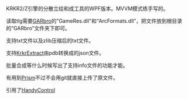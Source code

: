 KRKR2/Z引擎的分散立绘和成工具的WPF版本。MVVM模式练手写的。

读取tlg需要[GARbro](https://github.com/morkt/GARbro)的"GameRes.dll"和“ArcFormats.dll”，把文件放到根目录的“GARbro”文件夹下即可。

支持txt文件以及zlib压缩后的txt文件。

支持[KrkrExtract](https://github.com/xmoeproject/KrkrExtract)由pdb转换成的json文件。

批量合成等什么时候写出了支持info文件的功能才能。

有用到[Prism](https://github.com/PrismLibrary/Prism/tree/master/src/Prism.Core)不过不会用git就直接上传了原文件。

引用了[HandyControl](https://github.com/HandyOrg/HandyControl)
